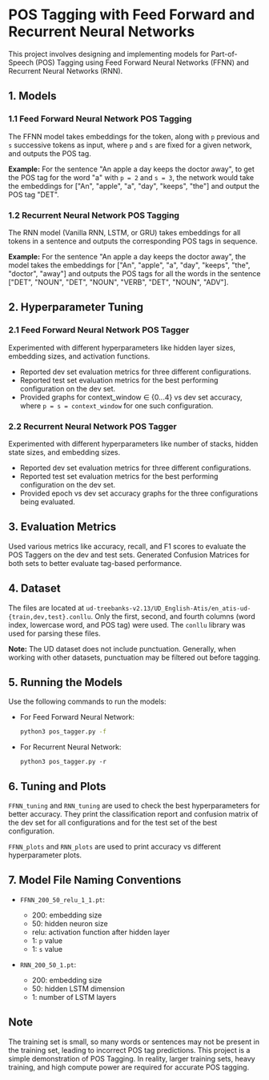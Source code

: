 # POS Tagging with Feed Forward and Recurrent Neural Networks

This project involves designing and implementing models for Part-of-Speech (POS) Tagging using Feed Forward Neural Networks (FFNN) and Recurrent Neural Networks (RNN). 

## 1. Models

### 1.1 Feed Forward Neural Network POS Tagging

The FFNN model takes embeddings for the token, along with `p` previous and `s` successive tokens as input, where `p` and `s` are fixed for a given network, and outputs the POS tag.

**Example:**
For the sentence "An apple a day keeps the doctor away", to get the POS tag for the word "a" with `p = 2` and `s = 3`, the network would take the embeddings for ["An", "apple", "a", "day", "keeps", "the"] and output the POS tag "DET".

### 1.2 Recurrent Neural Network POS Tagging

The RNN model (Vanilla RNN, LSTM, or GRU) takes embeddings for all tokens in a sentence and outputs the corresponding POS tags in sequence.

**Example:**
For the sentence "An apple a day keeps the doctor away", the model takes the embeddings for ["An", "apple", "a", "day", "keeps", "the", "doctor", "away"] and outputs the POS tags for all the words in the sentence ["DET", "NOUN", "DET", "NOUN", "VERB", "DET", "NOUN", "ADV"].

## 2. Hyperparameter Tuning

### 2.1 Feed Forward Neural Network POS Tagger

Experimented with different hyperparameters like hidden layer sizes, embedding sizes, and activation functions. 

- Reported dev set evaluation metrics for three different configurations.
- Reported test set evaluation metrics for the best performing configuration on the dev set.
- Provided graphs for context_window ∈ {0...4} vs dev set accuracy, where `p = s = context_window` for one such configuration.

### 2.2 Recurrent Neural Network POS Tagger

Experimented with different hyperparameters like number of stacks, hidden state sizes, and embedding sizes. 

- Reported dev set evaluation metrics for three different configurations.
- Reported test set evaluation metrics for the best performing configuration on the dev set.
- Provided epoch vs dev set accuracy graphs for the three configurations being evaluated.

## 3. Evaluation Metrics

Used various metrics like accuracy, recall, and F1 scores to evaluate the POS Taggers on the dev and test sets. Generated Confusion Matrices for both sets to better evaluate tag-based performance.

## 4. Dataset

The files are located at `ud-treebanks-v2.13/UD_English-Atis/en_atis-ud-{train,dev,test}.conllu`. Only the first, second, and fourth columns (word index, lowercase word, and POS tag) were used. The `conllu` library was used for parsing these files.

**Note:** The UD dataset does not include punctuation. Generally, when working with other datasets, punctuation may be filtered out before tagging.

## 5. Running the Models

Use the following commands to run the models:

- For Feed Forward Neural Network:
  ```sh
  python3 pos_tagger.py -f
  ```
- For Recurrent Neural Network:
  ```
  python3 pos_tagger.py -r
  ```



## 6. Tuning and Plots

`FFNN_tuning` and `RNN_tuning` are used to check the best hyperparameters for better accuracy. They print the classification report and confusion matrix of the dev set for all configurations and for the test set of the best configuration.

`FFNN_plots` and `RNN_plots` are used to print accuracy vs different hyperparameter plots.

## 7. Model File Naming Conventions

- `FFNN_200_50_relu_1_1.pt`:
  - 200: embedding size
  - 50: hidden neuron size
  - relu: activation function after hidden layer
  - 1: `p` value
  - 1: `s` value

- `RNN_200_50_1.pt`:
  - 200: embedding size
  - 50: hidden LSTM dimension
  - 1: number of LSTM layers

## Note

The training set is small, so many words or sentences may not be present in the training set, leading to incorrect POS tag predictions. This project is a simple demonstration of POS Tagging. In reality, larger training sets, heavy training, and high compute power are required for accurate POS tagging.

